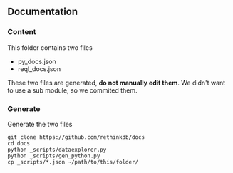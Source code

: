 Documentation
--------------------

### Content

This folder contains two files

* py_docs.json
* reql_docs.json


These two files are generated, __do not manually edit them__.
We didn't want to use a sub module, so we commited them.

### Generate

Generate the two files

```
git clone https://github.com/rethinkdb/docs
cd docs
python _scripts/dataexplorer.py
python _scripts/gen_python.py
cp _scripts/*.json ~/path/to/this/folder/
```
